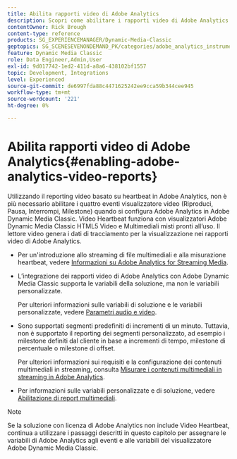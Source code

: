 ```yaml
---
title: Abilita rapporti video di Adobe Analytics
description: Scopri come abilitare i rapporti video di Adobe Analytics in Adobe Dynamic Media Classic.
contentOwner: Rick Brough
content-type: reference
products: SG_EXPERIENCEMANAGER/Dynamic-Media-Classic
geptopics: SG_SCENESEVENONDEMAND_PK/categories/adobe_analytics_instrumentation_kit
feature: Dynamic Media Classic
role: Data Engineer,Admin,User
exl-id: 9d017742-1ed2-411d-a8a6-438102bf1557
topic: Development, Integrations
level: Experienced
source-git-commit: de6997fda88c4471625242ee9cca59b344cee945
workflow-type: tm+mt
source-wordcount: '221'
ht-degree: 0%

---
```


# Abilita rapporti video di Adobe Analytics{#enabling-adobe-analytics-video-reports}

Utilizzando il reporting video basato su heartbeat in Adobe Analytics, non è più necessario abilitare i quattro eventi visualizzatore video (Riproduci, Pausa, Interrompi, Milestone) quando si configura Adobe Analytics in Adobe Dynamic Media Classic. Video Heartbeat funziona con visualizzatori Adobe Dynamic Media Classic HTML5 Video e Multimediali misti pronti all’uso. Il lettore video genera i dati di tracciamento per la visualizzazione nei rapporti video di Adobe Analytics.

* Per un&#39;introduzione allo streaming di file multimediali e alla misurazione heartbeat, vedere [Informazioni su Adobe Analytics for Streaming Media](https://experienceleague.adobe.com/en/docs/media-analytics/using/media-overview).

* L’integrazione dei rapporti video di Adobe Analytics con Adobe Dynamic Media Classic supporta le variabili della soluzione, ma non le variabili personalizzate.

  Per ulteriori informazioni sulle variabili di soluzione e le variabili personalizzate, vedere [Parametri audio e video](https://experienceleague.adobe.com/en/docs/media-analytics/using/implementation/variables/audio-video-parameters).

* Sono supportati segmenti predefiniti di incrementi di un minuto. Tuttavia, non è supportato il reporting dei segmenti personalizzato, ad esempio i milestone definiti dal cliente in base a incrementi di tempo, milestone di percentuale o milestone di offset.

  Per ulteriori informazioni sui requisiti e la configurazione dei contenuti multimediali in streaming, consulta [Misurare i contenuti multimediali in streaming in Adobe Analytics](https://experienceleague.adobe.com/en/docs/media-analytics/using/media-overview).

* Per informazioni sulle variabili personalizzate e di soluzione, vedere [Abilitazione di report multimediali](https://experienceleague.adobe.com/en/docs/media-analytics/using/media-reports/media-reports-enable#media-reports).

>[!NOTE]
>
>Se la soluzione con licenza di Adobe Analytics non include Video Heartbeat, continua a utilizzare i passaggi descritti in questo capitolo per assegnare le variabili di Adobe Analytics agli eventi e alle variabili del visualizzatore Adobe Dynamic Media Classic.
